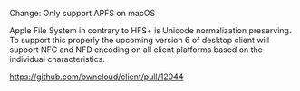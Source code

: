 Change: Only support APFS on macOS

Apple File System in contrary to HFS+ is Unicode normalization preserving.
To support this properly the upcoming version 6 of desktop client will support
NFC and NFD encoding on all client platforms based on the individual characteristics.

https://github.com/owncloud/client/pull/12044
